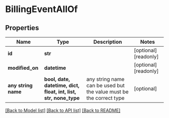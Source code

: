 # BillingEventAllOf


## Properties
Name | Type | Description | Notes
------------ | ------------- | ------------- | -------------
**id** | **str** |  | [optional] [readonly] 
**modified_on** | **datetime** |  | [optional] [readonly] 
**any string name** | **bool, date, datetime, dict, float, int, list, str, none_type** | any string name can be used but the value must be the correct type | [optional]

[[Back to Model list]](../README.md#documentation-for-models) [[Back to API list]](../README.md#documentation-for-api-endpoints) [[Back to README]](../README.md)


